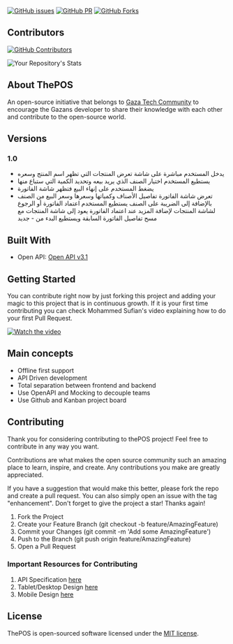 
[![GitHub issues](https://img.shields.io/github/issues-closed/The-POS/The-POS-Spec)](https://github.com/The-POS/The-POS-Spec)
[![GitHub PR](https://img.shields.io/github/issues-pr/The-POS/The-POS-Spec)](https://github.com/The-POS/The-POS-Spec)
[![GitHub Forks](https://img.shields.io/github/forks/The-POS/The-POS-Spec?style=social)](https://github.com/The-POS/The-POS-Spec)



## Contributors
[![GitHub Contributors](https://img.shields.io/github/contributors/The-POS/The-POS-Spec)](https://github.com/The-POS/The-POS-Spec)

![Your Repository's Stats](https://contrib.rocks/image?repo=The-POS/The-POS-Spec)

## About ThePOS

An open-source initiative that belongs to [Gaza Tech Community](https://www.facebook.com/groups/142204986283498) to encourage the Gazans developer to share their knowledge with each other and contribute to the open-source world.

## Versions
### 1.0
- يدخل المستخدم مباشرة على شاشة تعرض المنتجات التي تظهر اسم المنتج وسعره
- يستطيع المستخدم اختيار الصنف الذي يريد بيعه وتحديد الكمية التي ستباع منها
- يضغط المستخدم على إنهاء البيع فتظهر شاشة الفاتورة
- تعرض شاشة الفاتورة تفاصيل الأصناف وكمياتها وسعرها وسعر البيع من الصنف بالإضافة إلى الضريبة على الصنف
يستطيع المستخدم اعتماد الفاتورة أو الرجوع لشاشة المنتجات لإضافة المزيد عند اعتماد الفاتورة يعود إلى شاشة المنتجات مع مسح تفاصيل الفاتورة السابقة ويستطيع البدء من - جديد

## Built With 
- Open API: [Open API v3.1](https://github.com/OAI/OpenAPI-Specification)


## Getting Started
You can contribute right now by just forking this project and adding your magic to this project that is in continuous growth.
If it is your first time contributing you can check Mohammed Sufian's video explaining how to do your first Pull Request.

[![Watch the video](http://i3.ytimg.com/vi/DUoAmNpqrQQ/maxresdefault.jpg)](https://www.youtube.com/watch?v=DUoAmNpqrQQ)



## Main concepts

- Offline first support
- API Driven development
- Total separation between frontend and backend
- Use OpenAPI and Mocking to decouple teams
- Use Github and Kanban project board

## Contributing

Thank you for considering contributing to thePOS project! Feel free to contribute in any way you want.

Contributions are what makes the open source community such an amazing place to learn, inspire, and create. Any contributions you make are greatly appreciated.

If you have a suggestion that would make this better, please fork the repo and create a pull request. You can also simply open an issue with the tag "enhancement". Don't forget to give the project a star! Thanks again!

1. Fork the Project
2. Create your Feature Branch (git checkout -b feature/AmazingFeature)
3. Commit your Changes (git commit -m 'Add some AmazingFeature')
4. Push to the Branch (git push origin feature/AmazingFeature)
5. Open a Pull Request

### Important Resources for Contributing
1. API Specification [here](https://thepos.stoplight.io/docs/thepos/YXBpOjI0MjY1NjUy-pos)
2. Tablet/Desktop Design [here](https://xd.adobe.com/view/cbea7617-dbc5-4e04-8f03-27e6444aea9e-9eb9/?fbclid=IwAR2P7hunQxkwuwiu8xQ0i54ficWvFN-_Ki61COl7M5Fuwhu_yWDc_fdn5Ew)
3. Mobile Design [here](https://xd.adobe.com/view/8b03995d-6b12-43d1-be73-c5f43c789819-de50/?fbclid=IwAR2hIjgDy0yc_gQ0CKijTnlqMe0cSh_fs7cGaOt1lQyPdbpE-xAY02lWlVw)

## License

ThePOS is open-sourced software licensed under the [MIT license](https://opensource.org/licenses/MIT).
